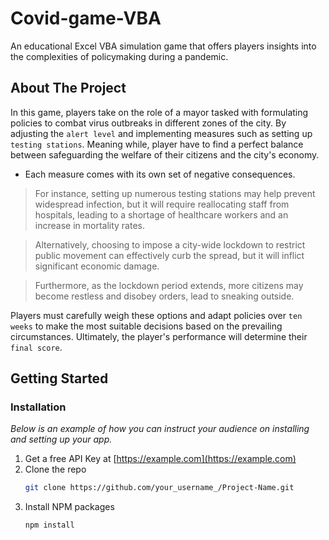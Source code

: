 # Covid-game-VBA
An educational Excel VBA simulation game that offers players insights into the complexities of policymaking during a pandemic.

<!-- ABOUT THE PROJECT -->
## About The Project

In this game, players take on the role of a mayor tasked with formulating policies to combat virus outbreaks in different zones of the city. By adjusting the `alert level` and implementing measures such as setting up `testing stations`. Meaning while, player have to find a perfect balance between safeguarding the welfare of their citizens and the city's economy.

* Each measure comes with its own set of negative consequences. 
> For instance, setting up numerous testing stations may help prevent widespread infection, but it will require reallocating staff from hospitals, leading to a shortage of healthcare workers and an increase in mortality rates.

> Alternatively, choosing to impose a city-wide lockdown to restrict public movement can effectively curb the spread, but it will inflict significant economic damage.
 
> Furthermore, as the lockdown period extends, more citizens may become restless and disobey orders, lead to sneaking outside.

Players must carefully weigh these options and adapt policies over `ten weeks` to make the most suitable decisions based on the prevailing circumstances. 
Ultimately, the player's performance will determine their `final score`.

<!-- GETTING STARTED -->
## Getting Started

### Installation

_Below is an example of how you can instruct your audience on installing and setting up your app._

1. Get a free API Key at [https://example.com](https://example.com)
2. Clone the repo
   ```sh
   git clone https://github.com/your_username_/Project-Name.git
   ```
3. Install NPM packages
   ```sh
   npm install
